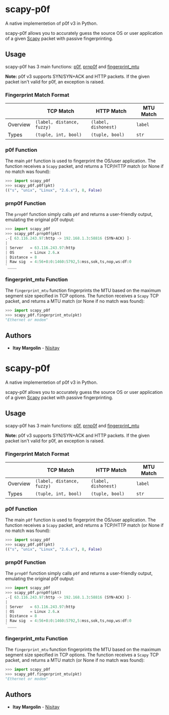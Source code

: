 # scapy-p0f
A native implementetion of p0f v3 in Python.

scapy-p0f allows you to accurately guess the source OS or user application of a given [Scapy](https://github.com/secdev/scapy) packet with passive fingerprinting.

## Usage
scapy-p0f has 3 main functions: [p0f](#p0f-function), [prnp0f](#prnp0f-function) and [fingerprint_mtu](#fingerprint_mtu-function)

**Note:**
p0f v3 supports SYN/SYN+ACK and HTTP packets. If the given packet isn't valid for p0f, an exception is raised.

### Fingerprint Match Format

|          | TCP Match                  |  HTTP Match          | MTU Match |
|--------- | -------------------------- | -------------------- | --------- |
| Overview | `(label, distance, fuzzy)` | `(label, dishonest)` | `label`   |
| Types    | `(tuple, int, bool)`       | `(tuple, bool)`      | `str`     |


### p0f Function
The main `p0f` function is used to fingerprint the OS/user application.
The function receives a `Scapy` packet, and returns a TCP/HTTP match (or None if no match was found):
```python
>>> import scapy_p0f
>>> scapy_p0f.p0f(pkt)
(("s", "unix", "Linux", "2.6.x"), 8, False)
```

### prnp0f Function
The `prnp0f` function simply calls `p0f` and returns a user-friendly output, emulating the original p0f output:
```python
>>> import scapy_p0f
>>> scapy_p0f.prnp0f(pkt)
.-[ 63.116.243.97:http -> 192.168.1.3:58816 (SYN+ACK) ]-
|
| Server   = 63.116.243.97:http
| OS       = Linux 2.6.x
| Distance = 8
| Raw sig  = 4:56+8:0:1460:5792,5:mss,sok,ts,nop,ws:df:0
`____
```
### fingerprint_mtu Function
The `fingerprint_mtu` function fingerprints the MTU based on the maximum segment size specified in TCP options.
The function receives a `Scapy` TCP packet, and returns a MTU match (or None if no match was found):
```python
>>> import scapy_p0f
>>> scapy_p0f.fingerprint_mtu(pkt)
"Ethernet or modem"
```



## Authors
- **Itay Margolin** - [Nisitay](https://github.com/Nisitay)
# scapy-p0f
A native implementetion of p0f v3 in Python.

scapy-p0f allows you to accurately guess the source OS or user application of a given [Scapy](https://github.com/secdev/scapy) packet with passive fingerprinting.

## Usage
scapy-p0f has 3 main functions: [p0f](#p0f-function), [prnp0f](#prnp0f-function) and [fingerprint_mtu](#fingerprint_mtu-function)

**Note:**
p0f v3 supports SYN/SYN+ACK and HTTP packets. If the given packet isn't valid for p0f, an exception is raised.

### Fingerprint Match Format

|          | TCP Match                  |  HTTP Match          | MTU Match |
|--------- | -------------------------- | -------------------- | --------- |
| Overview | `(label, distance, fuzzy)` | `(label, dishonest)` | `label`   |
| Types    | `(tuple, int, bool)`       | `(tuple, bool)`      | `str`     |


### p0f Function
The main `p0f` function is used to fingerprint the OS/user application.
The function receives a `Scapy` packet, and returns a TCP/HTTP match (or None if no match was found):
```python
>>> import scapy_p0f
>>> scapy_p0f.p0f(pkt)
(("s", "unix", "Linux", "2.6.x"), 8, False)
```

### prnp0f Function
The `prnp0f` function simply calls `p0f` and returns a user-friendly output, emulating the original p0f output:
```python
>>> import scapy_p0f
>>> scapy_p0f.prnp0f(pkt)
.-[ 63.116.243.97:http -> 192.168.1.3:58816 (SYN+ACK) ]-
|
| Server   = 63.116.243.97:http
| OS       = Linux 2.6.x
| Distance = 8
| Raw sig  = 4:56+8:0:1460:5792,5:mss,sok,ts,nop,ws:df:0
`____
```
### fingerprint_mtu Function
The `fingerprint_mtu` function fingerprints the MTU based on the maximum segment size specified in TCP options.
The function receives a `Scapy` TCP packet, and returns a MTU match (or None if no match was found):
```python
>>> import scapy_p0f
>>> scapy_p0f.fingerprint_mtu(pkt)
"Ethernet or modem"
```



## Authors
- **Itay Margolin** - [Nisitay](https://github.com/Nisitay)
